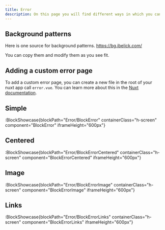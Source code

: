 ```yaml
---
title: Error
description: On this page you will find different ways in which you can styles your Error page.
---
```


## Background patterns

Here is one source for background patterns. https://bg.ibelick.com/

You can copy them and modify them as you see fit.

## Adding a custom error page

To add a custom error page, you can create a new file in the root of your nuxt app call `error.vue`. You can learn more about this in the [Nuxt documentation](https://nuxt.com/docs/guide/directory-structure/error).

## Simple

:BlockShowcase{blockPath="Error/BlockError" containerClass="h-screen" component="BlockError" iframeHeight="600px"}

## Centered

:BlockShowcase{blockPath="Error/BlockErrorCentered" containerClass="h-screen" component="BlockErrorCentered" iframeHeight="600px"}

## Image

:BlockShowcase{blockPath="Error/BlockErrorImage" containerClass="h-screen" component="BlockErrorImage" iframeHeight="600px"}

## Links

:BlockShowcase{blockPath="Error/BlockErrorLinks" containerClass="h-screen" component="BlockErrorLinks" iframeHeight="600px"}
